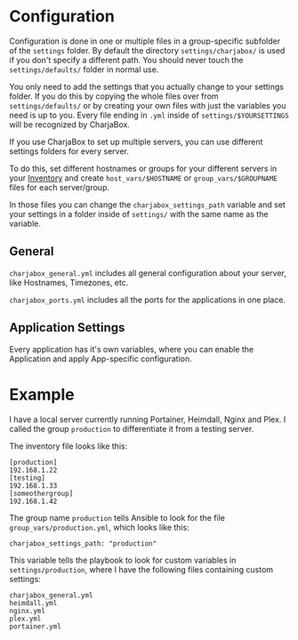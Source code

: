 # Configuration

Configuration is done in one or multiple files in a group-specific subfolder of the `settings` folder. By default the directory `settings/charjabox/` is used if you don't specify a different path. You should never touch the `settings/defaults/` folder in normal use.

You only need to add the settings that you actually change to your settings folder. If you do this by copying the whole files over from `settings/defaults/` or by creating your own files with just the variables you need is up to you.
Every file ending in `.yml` inside of `settings/$YOURSETTINGS` will be recognized by CharjaBox. 

If you use CharjaBox to set up multiple servers, you can use different settings folders for every server. 

To do this, set different hostnames or groups for your different servers in your [Inventory](https://docs.ansible.com/ansible/latest/user_guide/intro_inventory.html#inventory-basics-hosts-and-groups) and create 
`host_vars/$HOSTNAME` or `group_vars/$GROUPNAME` files for each server/group. 

In those files you can change the `charjabox_settings_path` variable and set your settings in a folder inside of `settings/` with the same name as the variable.

## General

`charjabox_general.yml` includes all general configuration about your server, like Hostnames, Timezones, etc.

`charjabox_ports.yml` includes all the ports for the applications in one place.

## Application Settings

Every application has it's own variables, where you can enable the Application and apply App-specific configuration.

# Example

I have a local server currently running Portainer, Heimdall, Nginx and Plex. I called the group `production` to differentiate it from a testing server. 

The inventory file looks like this:

```
[production]
192.168.1.22
[testing]
192.168.1.33
[someothergroup]
192.168.1.42

```

The group name `production` tells Ansible to look for the file `group_vars/production.yml`, which looks like this:

```
charjabox_settings_path: "production"

```

This variable tells the playbook to look for custom variables in `settings/production`, where I have the following files containing custom settings:

```
charjabox_general.yml
heimdall.yml
nginx.yml
plex.yml
portainer.yml
```
